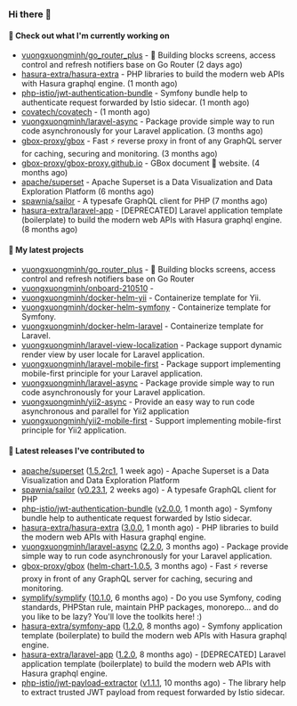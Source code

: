 ### Hi there 👋

#### 👷 Check out what I'm currently working on

- [vuongxuongminh/go_router_plus](https://github.com/vuongxuongminh/go_router_plus) - :office: Building blocks screens, access control and refresh notifiers base on Go Router (2 days ago)
- [hasura-extra/hasura-extra](https://github.com/hasura-extra/hasura-extra) - PHP libraries to build the modern web APIs with Hasura graphql engine. (1 month ago)
- [php-istio/jwt-authentication-bundle](https://github.com/php-istio/jwt-authentication-bundle) - Symfony bundle help to authenticate request forwarded by Istio sidecar. (1 month ago)
- [covatech/covatech](https://github.com/covatech/covatech) -  (1 month ago)
- [vuongxuongminh/laravel-async](https://github.com/vuongxuongminh/laravel-async) - Package provide simple way to run code asynchronously for your Laravel application. (3 months ago)
- [gbox-proxy/gbox](https://github.com/gbox-proxy/gbox) - Fast :zap: reverse proxy in front of any GraphQL server for caching, securing and monitoring. (3 months ago)
- [gbox-proxy/gbox-proxy.github.io](https://github.com/gbox-proxy/gbox-proxy.github.io) - GBox document :notebook: website. (4 months ago)
- [apache/superset](https://github.com/apache/superset) - Apache Superset is a Data Visualization and Data Exploration Platform (6 months ago)
- [spawnia/sailor](https://github.com/spawnia/sailor) - A typesafe GraphQL client for PHP (7 months ago)
- [hasura-extra/laravel-app](https://github.com/hasura-extra/laravel-app) - [DEPRECATED] Laravel application template (boilerplate) to build the modern web APIs with Hasura graphql engine. (8 months ago)

#### 🌱 My latest projects

- [vuongxuongminh/go_router_plus](https://github.com/vuongxuongminh/go_router_plus) - :office: Building blocks screens, access control and refresh notifiers base on Go Router
- [vuongxuongminh/onboard-210510](https://github.com/vuongxuongminh/onboard-210510) - 
- [vuongxuongminh/docker-helm-yii](https://github.com/vuongxuongminh/docker-helm-yii) - Containerize template for Yii.
- [vuongxuongminh/docker-helm-symfony](https://github.com/vuongxuongminh/docker-helm-symfony) - Containerize template for Symfony.
- [vuongxuongminh/docker-helm-laravel](https://github.com/vuongxuongminh/docker-helm-laravel) - Containerize template for Laravel.
- [vuongxuongminh/laravel-view-localization](https://github.com/vuongxuongminh/laravel-view-localization) - Package support dynamic render view by user locale for Laravel application.
- [vuongxuongminh/laravel-mobile-first](https://github.com/vuongxuongminh/laravel-mobile-first) - Package support implementing mobile-first principle for your Laravel application. 
- [vuongxuongminh/laravel-async](https://github.com/vuongxuongminh/laravel-async) - Package provide simple way to run code asynchronously for your Laravel application.
- [vuongxuongminh/yii2-async](https://github.com/vuongxuongminh/yii2-async) - Provide an easy way to run code asynchronous and parallel for Yii2 application
- [vuongxuongminh/yii2-mobile-first](https://github.com/vuongxuongminh/yii2-mobile-first) - Support implementing mobile-first principle for Yii2 application.

#### 🔭 Latest releases I've contributed to

- [apache/superset](https://github.com/apache/superset) ([1.5.2rc1](https://github.com/apache/superset/releases/tag/1.5.2rc1), 1 week ago) - Apache Superset is a Data Visualization and Data Exploration Platform
- [spawnia/sailor](https://github.com/spawnia/sailor) ([v0.23.1](https://github.com/spawnia/sailor/releases/tag/v0.23.1), 2 weeks ago) - A typesafe GraphQL client for PHP
- [php-istio/jwt-authentication-bundle](https://github.com/php-istio/jwt-authentication-bundle) ([v2.0.0](https://github.com/php-istio/jwt-authentication-bundle/releases/tag/v2.0.0), 1 month ago) - Symfony bundle help to authenticate request forwarded by Istio sidecar.
- [hasura-extra/hasura-extra](https://github.com/hasura-extra/hasura-extra) ([3.0.0](https://github.com/hasura-extra/hasura-extra/releases/tag/3.0.0), 1 month ago) - PHP libraries to build the modern web APIs with Hasura graphql engine.
- [vuongxuongminh/laravel-async](https://github.com/vuongxuongminh/laravel-async) ([2.2.0](https://github.com/vuongxuongminh/laravel-async/releases/tag/2.2.0), 3 months ago) - Package provide simple way to run code asynchronously for your Laravel application.
- [gbox-proxy/gbox](https://github.com/gbox-proxy/gbox) ([helm-chart-1.0.5](https://github.com/gbox-proxy/gbox/releases/tag/helm-chart-1.0.5), 3 months ago) - Fast :zap: reverse proxy in front of any GraphQL server for caching, securing and monitoring.
- [symplify/symplify](https://github.com/symplify/symplify) ([10.1.0](https://github.com/symplify/symplify/releases/tag/10.1.0), 6 months ago) - Do you use Symfony, coding standards, PHPStan rule, maintain PHP packages, monorepo... and do you like to be lazy? You&#39;ll love the toolkits here! :)
- [hasura-extra/symfony-app](https://github.com/hasura-extra/symfony-app) ([1.2.0](https://github.com/hasura-extra/symfony-app/releases/tag/1.2.0), 8 months ago) - Symfony application template (boilerplate) to build the modern web APIs with Hasura graphql engine.
- [hasura-extra/laravel-app](https://github.com/hasura-extra/laravel-app) ([1.2.0](https://github.com/hasura-extra/laravel-app/releases/tag/1.2.0), 8 months ago) - [DEPRECATED] Laravel application template (boilerplate) to build the modern web APIs with Hasura graphql engine.
- [php-istio/jwt-payload-extractor](https://github.com/php-istio/jwt-payload-extractor) ([v1.1.1](https://github.com/php-istio/jwt-payload-extractor/releases/tag/v1.1.1), 10 months ago) - The library help to extract trusted JWT payload from request forwarded by Istio sidecar.
